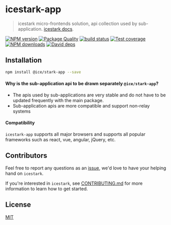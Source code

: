 # icestark-app

> icestark micro-frontends solution, api collection used by sub-application. [icestark docs](https://ice.work/docs/icestark/about).

[![NPM version](https://img.shields.io/npm/v/@ice/stark-app.svg?style=flat)](https://npmjs.org/package/@ice/stark-app) [![Package Quality](https://npm.packagequality.com/shield/@ice%2Fstark-app.svg)](https://packagequality.com/#?package=@ice%2Fstark-app) [![build status](https://img.shields.io/travis/ice-lab/icestark.svg?style=flat-square)](https://travis-ci.org/ice-lab/icestark) [![Test coverage](https://img.shields.io/codecov/c/github/ice-lab/icestark.svg?style=flat-square)](https://codecov.io/gh/ice-lab/icestark) [![NPM downloads](http://img.shields.io/npm/dm/@ice/stark-app.svg?style=flat)](https://npmjs.org/package/@ice/stark-app) [![David deps](https://img.shields.io/david/ice-lab/icestark.svg?style=flat-square)](https://david-dm.org/ice-lab/icestark)

## Installation

```bash
npm install @ice/stark-app --save
```

#### Why is the sub-application api to be drawn separately `@ice/stark-app`?

- The apis used by sub-applications are very stable and do not have to be updated frequently with the main package.
- Sub-application apis are more compatible and support non-relay systems

#### Compatibility

`icestark-app` supports all major browsers and supports all popular frameworks such as react, vue, angular, jQuery, etc.

## Contributors

Feel free to report any questions as an [issue](https://github.com/ice-lab/icestark/issues/new), we'd love to have your helping hand on `icestark`.

If you're interested in `icestark`, see [CONTRIBUTING.md](https://github.com/alibaba/ice/blob/master/.github/CONTRIBUTING.md) for more information to learn how to get started.

## License

[MIT](LICENSE)
